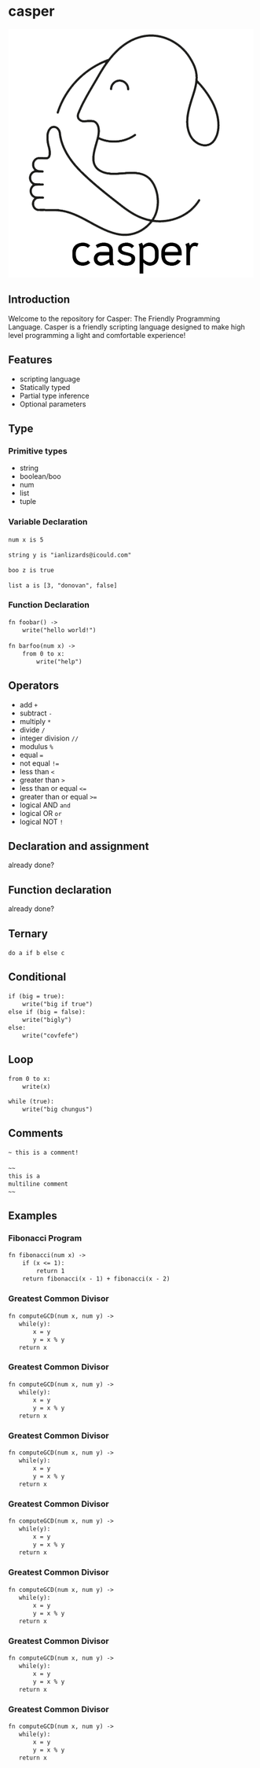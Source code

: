 # casper
![Casper Logo](/images/casper-logo.png)

## Introduction

Welcome to the repository for Casper: The Friendly Programming Language.
Casper is a friendly scripting language designed to make high level programming a light and comfortable experience!

## Features

- scripting language
- Statically typed
- Partial type inference
- Optional parameters

## Type

### Primitive types

- string
- boolean/boo
- num
- list
- tuple

### Variable Declaration

`num x is 5`

`string y is "ianlizards@icould.com"`

`boo z is true`

`list a is [3, "donovan", false]`

### Function Declaration

```casper
fn foobar() ->
    write("hello world!")

fn barfoo(num x) ->
    from 0 to x:
        write("help")
```

## Operators

- add `+`
- subtract `-`
- multiply `*`
- divide `/`
- integer division `//`
- modulus `%`
- equal `=`
- not equal `!=`
- less than `<`
- greater than `>`
- less than or equal `<=`
- greater than or equal `>=`
- logical AND `and`
- logical OR `or`
- logical NOT `!`

## Declaration and assignment

already done?

## Function declaration

already done?

## Ternary

`do a if b else c`

## Conditional

```casper
if (big = true):
    write("big if true")
else if (big = false):
    write("bigly")
else:
    write("covfefe")
```

## Loop

```casper
from 0 to x:
    write(x)
```

```casper
while (true):
    write("big chungus")
```

## Comments

```casper
~ this is a comment!

~~ 
this is a
multiline comment 
~~
```

## Examples

### Fibonacci Program

```casper
fn fibonacci(num x) ->
	if (x <= 1):
		return 1
	return fibonacci(x - 1) + fibonacci(x - 2)
```

### Greatest Common Divisor

```casper
fn computeGCD(num x, num y) ->
   while(y):
       x = y
       y = x % y
   return x
```

### Greatest Common Divisor

```casper
fn computeGCD(num x, num y) ->
   while(y):
       x = y
       y = x % y
   return x
```

### Greatest Common Divisor

```casper
fn computeGCD(num x, num y) ->
   while(y):
       x = y
       y = x % y
   return x
```

### Greatest Common Divisor

```casper
fn computeGCD(num x, num y) ->
   while(y):
       x = y
       y = x % y
   return x
```

### Greatest Common Divisor

```casper
fn computeGCD(num x, num y) ->
   while(y):
       x = y
       y = x % y
   return x
```

### Greatest Common Divisor

```casper
fn computeGCD(num x, num y) ->
   while(y):
       x = y
       y = x % y
   return x
```

### Greatest Common Divisor

```casper
fn computeGCD(num x, num y) ->
   while(y):
       x = y
       y = x % y
   return x
```
